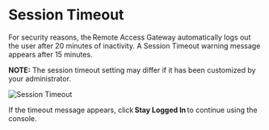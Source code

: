 # Session Timeout

For security reasons, the Remote Access Gateway automatically logs out the user after 20 minutes of
inactivity. A Session Timeout warning message appears after 15 minutes.

**NOTE:** The session timeout setting may differ if it has been customized by your administrator.

![Session Timeout ](/img/product_docs/privilegesecure/privilegesecure/accessmanagement/enduser/sessiontimeout.webp)

If the timeout message appears, click **Stay Logged In** to continue using the console.
